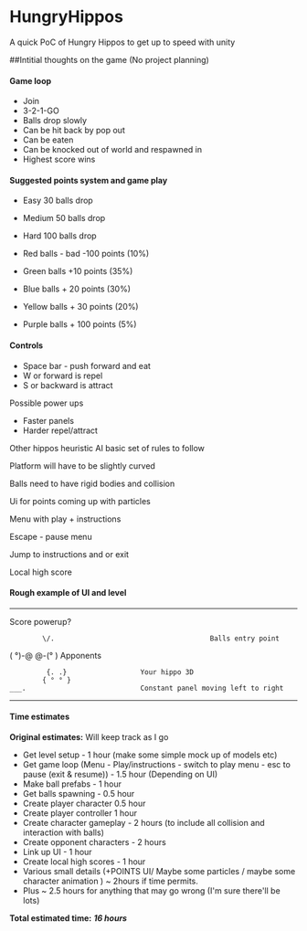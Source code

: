 # HungryHippos
A quick PoC of Hungry Hippos to get up to speed with unity 


##Intitial thoughts on the game (No project planning) 
#### Game loop

- Join
- 3-2-1-GO
- Balls drop slowly
- Can be hit back by pop out
- Can be eaten
- Can be knocked out of world and respawned in
- Highest score wins

#### Suggested points system and game play
- Easy 30 balls drop
- Medium 50 balls drop
- Hard 100 balls drop

- Red balls - bad -100 points (10%)
- Green balls +10 points (35%)
- Blue balls + 20 points (30%)
- Yellow balls + 30 points (20%)
- Purple balls + 100 points (5%)

#### Controls
- Space bar - push forward and eat
- W or forward is repel
- S or backward is attract 

Possible power ups

- Faster panels
- Harder repel/attract

Other hippos heuristic AI basic set of rules to follow

Platform will have to be slightly curved

Balls need to have rigid bodies and collision

Ui for points coming up with particles 

 Menu with play + instructions

Escape - pause menu

Jump to instructions and or exit

Local high score

#### Rough example of UI and level
--------------------------------------------------------
  Score						powerup? 
  
			\/.                                      Balls entry point 


( °)-@					@-(° )                   Apponents

			 {. .}					Your hippo 3D
			{ ° ° }
	___.							Constant panel moving left to right 
-------------------------------------------------------
           



#### Time estimates

**Original estimates:** Will keep track as I go

- Get level setup - 1 hour (make some simple mock up of models etc)
- Get game loop (Menu - Play/instructions - switch to play menu - esc to pause (exit & resume)) - 1.5 hour (Depending on UI)
- Make ball prefabs - 1 hour
- Get balls spawning - 0.5 hour
- Create player character 0.5 hour
- Create player controller 1 hour
- Create character gameplay - 2 hours (to include all collision and interaction with balls)
- Create opponent characters - 2 hours
- Link up UI - 1 hour
- Create local high scores - 1 hour
- Various small details (+POINTS UI/ Maybe some particles / maybe some character animation ) ~ 2hours if time permits.
- Plus ~ 2.5 hours for anything that may go wrong (I'm sure there'll be lots)


**Total estimated time:** ***16 hours***

